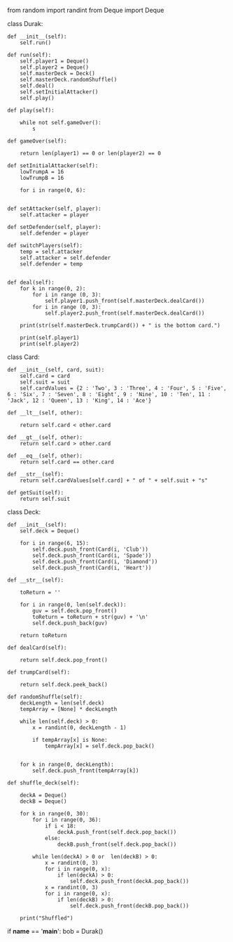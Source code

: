 from random import randint
from Deque import Deque

class Durak:
    
    
    
    def __init__(self):
        self.run()
    
    def run(self):
        self.player1 = Deque()
        self.player2 = Deque()
        self.masterDeck = Deck()
        self.masterDeck.randomShuffle()
        self.deal()
        self.setInitialAttacker()
        self.play()
        
    def play(self):
        
        while not self.gameOver():
            s
        
    def gameOver(self):
        
        return len(player1) == 0 or len(player2) == 0
    
    def setInitialAttacker(self):
        lowTrumpA = 16
        lowTrumpB = 16
        
        for i in range(0, 6):
            
    
    def setAttacker(self, player):
        self.attacker = player
        
    def setDefender(self, player):
        self.defender = player
        
    def switchPlayers(self):
        temp = self.attacker
        self.attacker = self.defender
        self.defender = temp
        
        
    def deal(self):
        for k in range(0, 2):
            for i in range (0, 3):
                self.player1.push_front(self.masterDeck.dealCard())
            for i in range (0, 3):
                self.player2.push_front(self.masterDeck.dealCard())
        
        print(str(self.masterDeck.trumpCard()) + " is the bottom card.")
        
        print(self.player1)
        print(self.player2)
        
                

class Card:
            
    def __init__(self, card, suit):
        self.card = card
        self.suit = suit
        self.cardValues = {2 : 'Two', 3 : 'Three', 4 : 'Four', 5 : 'Five', 6 : 'Six', 7 : 'Seven', 8 : 'Eight', 9 : 'Nine', 10 : 'Ten', 11 : 'Jack', 12 : 'Queen', 13 : 'King', 14 : 'Ace'}        
    
    def __lt__(self, other):
        
        return self.card < other.card
    
    def __gt__(self, other):
        return self.card > other.card
    
    def __eq__(self, other):
        return self.card == other.card
    
    def __str__(self):
        return self.cardValues[self.card] + " of " + self.suit + "s"
    
    def getSuit(self):
        return self.suit
    
        
class Deck:
        
        
    def __init__(self):
        self.deck = Deque()
           
        for i in range(6, 15):
            self.deck.push_front(Card(i, 'Club'))
            self.deck.push_front(Card(i, 'Spade'))
            self.deck.push_front(Card(i, 'Diamond'))
            self.deck.push_front(Card(i, 'Heart'))
        
    def __str__(self):
        
        toReturn = ''
            
        for i in range(0, len(self.deck)):
            guv = self.deck.pop_front()
            toReturn = toReturn + str(guv) + '\n'
            self.deck.push_back(guv)
            
        return toReturn
    
    def dealCard(self):
        
        return self.deck.pop_front()
    
    def trumpCard(self):
        
        return self.deck.peek_back()
    
    def randomShuffle(self):
        deckLength = len(self.deck)
        tempArray = [None] * deckLength
        
        while len(self.deck) > 0:
            x = randint(0, deckLength - 1)
            
            if tempArray[x] is None:
                tempArray[x] = self.deck.pop_back()
                
        
        for k in range(0, deckLength):
            self.deck.push_front(tempArray[k])
            
    def shuffle_deck(self):
        
        deckA = Deque()
        deckB = Deque()
        
        for k in range(0, 30):
            for i in range(0, 36):
                if i < 18:
                    deckA.push_front(self.deck.pop_back())
                else:
                    deckB.push_front(self.deck.pop_back())
                    
            while len(deckA) > 0 or  len(deckB) > 0:
                x = randint(0, 3)
                for i in range(0, x):
                    if len(deckA) > 0:
                        self.deck.push_front(deckA.pop_back())
                x = randint(0, 3)
                for i in range(0, x):
                    if len(deckB) > 0:
                        self.deck.push_front(deckB.pop_back())
                        
        print("Shuffled")



    
if __name__ == '__main__':
    bob = Durak()
